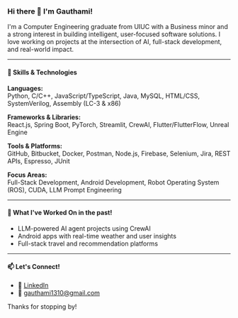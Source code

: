 ### Hi there 👋 I'm Gauthami!

I'm a Computer Engineering graduate from UIUC with a Business minor and a strong interest in building intelligent, user-focused software solutions. I love working on projects at the intersection of AI, full-stack development, and real-world impact.

---

#### 🧠 Skills & Technologies

**Languages:**  
Python, C/C++, JavaScript/TypeScript, Java, MySQL, HTML/CSS, SystemVerilog, Assembly (LC-3 & x86)

**Frameworks & Libraries:**  
React.js, Spring Boot, PyTorch, Streamlit, CrewAI, Flutter/FlutterFlow, Unreal Engine

**Tools & Platforms:**  
GitHub, Bitbucket, Docker, Postman, Node.js, Firebase, Selenium, Jira, REST APIs, Espresso, JUnit

**Focus Areas:**  
Full-Stack Development, Android Development, Robot Operating System (ROS), CUDA, LLM Prompt Engineering

---

#### 🚀 What I've Worked On in the past!

- LLM-powered AI agent projects using CrewAI  
- Android apps with real-time weather and user insights  
- Full-stack travel and recommendation platforms  

---

#### 📫 Let's Connect!

- 💼 [LinkedIn](www.linkedin.com/in/gauthami-yenne)  
- 📧 gauthami1310@gmail.com 

Thanks for stopping by!
